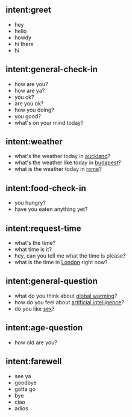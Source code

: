 ## intent:greet
- hey
- hello
- howdy
- hi there
- hi

## intent:general-check-in
- how are you?
- how are ya?
- you ok?
- are you ok?
- how you doing?
- you good?
- what's on your mind today?

## intent:weather
- what's the weather today in [auckland](location)?
- what's the weather like today in [budapest](location)?
- what is the weather today in [rome](location)?

## intent:food-check-in
- you hungry?
- have you eaten anything yet?

## intent:request-time
- what's the time?
- what time is it?
- hey, can you tell me what the time is please?
- what is the time in [London](place_name) right now?

## intent:general-question
- what do you think about [global warming](question-focus)?
- how do you feel about [artificial intelligence](question-focus)?
- do you like [sex](question-focus)?

## intent:age-question
- how old are you?

## intent:farewell
- see ya
- goodbye
- gotta go
- bye
- ciao
- adios
